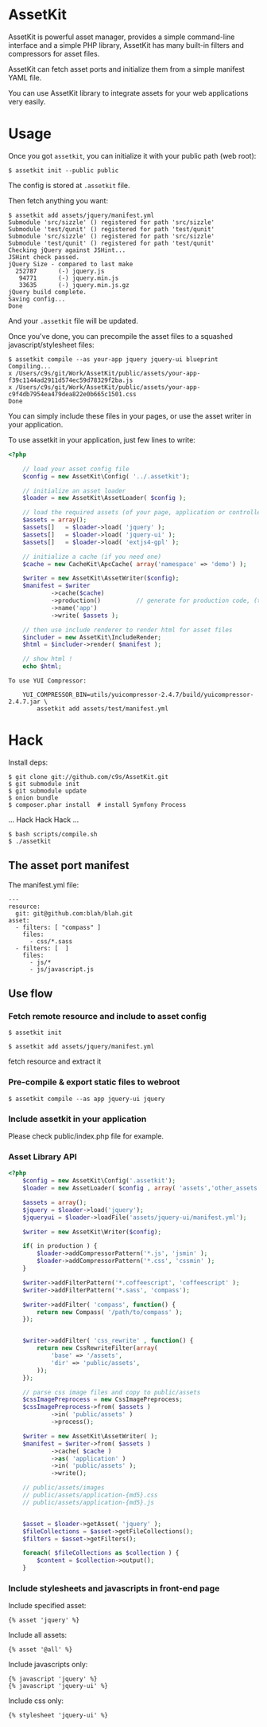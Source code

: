 AssetKit
============

AssetKit is powerful asset manager, provides a simple command-line interface
and a simple PHP library, AssetKit has many built-in filters and compressors for asset files.

AssetKit can fetch asset ports and initialize them from a simple manifest YAML file.

You can use AssetKit library to integrate assets for your web applications very easily.

Usage
=====

Once you got `assetkit`, you can initialize it with your public path (web root):

    $ assetkit init --public public

The config is stored at `.assetkit` file.

Then fetch anything you want:

    $ assetkit add assets/jquery/manifest.yml
    Submodule 'src/sizzle' () registered for path 'src/sizzle'
    Submodule 'test/qunit' () registered for path 'test/qunit'
    Submodule 'src/sizzle' () registered for path 'src/sizzle'
    Submodule 'test/qunit' () registered for path 'test/qunit'
    Checking jQuery against JSHint...
    JSHint check passed.
    jQuery Size - compared to last make
      252787      (-) jquery.js
       94771      (-) jquery.min.js
       33635      (-) jquery.min.js.gz
    jQuery build complete.
    Saving config...
    Done

And your `.assetkit` file will be updated.

Once you've done, you can precompile the asset files to a squashed javascript/stylesheet files:

    $ assetkit compile --as your-app jquery jquery-ui blueprint
    Compiling...
    x /Users/c9s/git/Work/AssetKit/public/assets/your-app-f39c1144ad2911d574ec59d78329f2ba.js
    x /Users/c9s/git/Work/AssetKit/public/assets/your-app-c9f4db7954ea479dea822e0b665c1501.css
    Done

You can simply include these files in your pages, or use the asset writer in your application.

To use assetkit in your application, just few lines to write:

```php
<?php

    // load your asset config file
    $config = new AssetKit\Config( '../.assetkit');

    // initialize an asset loader
    $loader = new AssetKit\AssetLoader( $config );

    // load the required assets (of your page, application or controller)
    $assets = array();
    $assets[]   = $loader->load( 'jquery' );
    $assets[]   = $loader->load( 'jquery-ui' );
    $assets[]   = $loader->load( 'extjs4-gpl' );

    // initialize a cache (if you need one)
    $cache = new CacheKit\ApcCache( array('namespace' => 'demo') );

    $writer = new AssetKit\AssetWriter($config);
    $manifest = $writer
            ->cache($cache)
            ->production()          // generate for production code, (the alternative is `development`)
            ->name('app')
            ->write( $assets );

    // then use include renderer to render html for asset files
    $includer = new AssetKit\IncludeRender;
    $html = $includer->render( $manifest );

    // show html !
    echo $html;
```


    To use YUI Compressor:

        YUI_COMPRESSOR_BIN=utils/yuicompressor-2.4.7/build/yuicompressor-2.4.7.jar \
            assetkit add assets/test/manifest.yml

Hack
=======

Install deps:

    $ git clone git://github.com/c9s/AssetKit.git
    $ git submodule init
    $ git submodule update
    $ onion bundle
    $ composer.phar install  # install Symfony Process

... Hack Hack Hack ...

    $ bash scripts/compile.sh
    $ ./assetkit


## The asset port manifest

The manifest.yml file:

    ---
    resource:
      git: git@github.com:blah/blah.git
    asset:
      - filters: [ "compass" ]
        files:
          - css/*.sass
      - filters: [  ]
        files:
          - js/*
          - js/javascript.js


## Use flow

### Fetch remote resource and include to asset config

    $ assetkit init 

    $ assetkit add assets/jquery/manifest.yml

fetch resource and extract it

### Pre-compile & export static files to webroot

    $ assetkit compile --as app jquery-ui jquery


### Include assetkit in your application

Please check public/index.php file for example.




### Asset Library API


```php
<?php
    $config = new AssetKit\Config('.assetkit');
    $loader = new AssetLoader( $config , array( 'assets','other_assets')  );

    $assets = array();
    $jquery = $loader->load('jquery');
    $jqueryui = $loader->loadFile('assets/jquery-ui/manifest.yml');

    $writer = new AssetKit\Writer($config);

    if( in production ) {
        $loader->addCompressorPattern('*.js', 'jsmin' );
        $loader->addCompressorPattern('*.css', 'cssmin' );
    }

    $writer->addFilterPattern('*.coffeescript', 'coffeescript' );
    $writer->addFilterPattern('*.sass', 'compass');

    $writer->addFilter( 'compass', function() {
        return new Compass( '/path/to/compass' );
    });


    $writer->addFilter( 'css_rewrite' , function() {
        return new CssRewriteFilter(array( 
            'base' => '/assets',
            'dir' => 'public/assets',
        ));
    });

    // parse css image files and copy to public/assets
    $cssImagePreprocess = new CssImagePreprocess;
    $cssImagePreprocess->from( $assets )
            ->in( 'public/assets' )
            ->process();

    $writer = new AssetKit\AssetWriter( );
    $manifest = $writer->from( $assets )
            ->cache( $cache )
            ->as( 'application' )
            ->in( 'public/assets' );
            ->write();

    // public/assets/images
    // public/assets/application-{md5}.css
    // public/assets/application-{md5}.js


    $asset = $loader->getAsset( 'jquery' );
    $fileCollections = $asset->getFileCollections();
    $filters = $asset->getFilters();

    foreach( $fileCollections as $collection ) {
        $content = $collection->output();
    }
```

### Include stylesheets and javascripts in front-end page

Include specified asset:

    {% asset 'jquery' %}

Include all assets:

    {% asset '@all' %}

Include javascripts only:

    {% javascript 'jquery' %}
    {% javascript 'jquery-ui' %}

Include css only:

    {% stylesheet 'jquery-ui' %}
